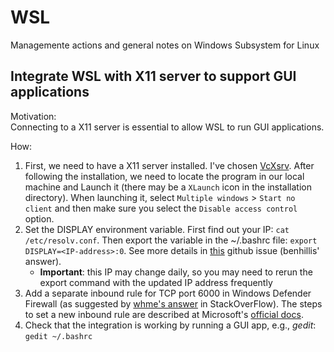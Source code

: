 # WSL
Managemente actions and general notes on Windows Subsystem for Linux

## Integrate WSL with X11 server to support GUI applications 
Motivation:   
Connecting to a X11 server is essential to allow WSL to run GUI applications. 

How: 
1. First, we need to have a X11 server installed. I've chosen [VcXsrv](https://sourceforge.net/projects/vcxsrv/). After following the installation, we need to locate the program in our local machine and Launch it (there may be a `XLaunch` icon in the installation directory). When launching it, select `Multiple windows` > `Start no client` and then make sure you select the `Disable access control` option. 
2. Set the DISPLAY environment variable. First find out your IP: `cat /etc/resolv.conf`. Then export the variable in the ~/.bashrc file: `export DISPLAY=<IP-address>:0`. See more details in [this](https://github.com/microsoft/WSL/issues/4106) github issue (benhillis' answer).
    * **Important**: this IP may change daily, so you may need to rerun the export command with the updated IP address frequently 
4. Add a separate inbound rule for TCP port 6000 in Windows Defender Firewall (as suggested by [whme's answer](https://stackoverflow.com/questions/61110603/how-to-set-up-working-x11-forwarding-on-wsl2) in StackOverFlow). The steps to set a new inbound rule are described at Microsoft's [official docs](https://docs.microsoft.com/pt-br/windows/security/threat-protection/windows-firewall/create-an-inbound-port-rule).
5. Check that the integration is working by running a GUI app, e.g., *gedit*: `gedit ~/.bashrc`
